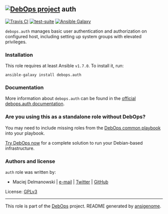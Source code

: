 ## [![DebOps project](http://debops.org/images/debops-small.png)](http://debops.org) auth

[![Travis CI](http://img.shields.io/travis/debops/ansible-auth.svg?style=flat)](http://travis-ci.org/debops/ansible-auth) [![test-suite](http://img.shields.io/badge/test--suite-ansible--auth-blue.svg?style=flat)](https://github.com/debops/test-suite/tree/master/ansible-auth/)  [![Ansible Galaxy](http://img.shields.io/badge/galaxy-debops.auth-660198.svg?style=flat)](https://galaxy.ansible.com/list#/roles/1553)

`debops.auth` manages basic user authentication and authorization on
configured host, including setting up system groups with elevated
privileges.

### Installation

This role requires at least Ansible `v1.7.0`. To install it, run:

    ansible-galaxy install debops.auth

### Documentation

More information about `debops.auth` can be found in the
[official debops.auth documentation](http://docs.debops.org/en/latest/ansible/roles/debops.auth.html).



### Are you using this as a standalone role without DebOps?

You may need to include missing roles from the [DebOps common
playbook](https://github.com/debops/debops-playbooks/blob/master/playbooks/common.yml)
into your playbook.

[Try DebOps now](https://github.com/debops/debops) for a complete solution to run your Debian-based infrastructure.





### Authors and license

`auth` role was written by:
- Maciej Delmanowski | [e-mail](mailto:drybjed@gmail.com) | [Twitter](https://twitter.com/drybjed) | [GitHub](https://github.com/drybjed)

License: [GPLv3](https://tldrlegal.com/license/gnu-general-public-license-v3-%28gpl-3%29)

***

This role is part of the [DebOps](http://debops.org/) project. README generated by [ansigenome](https://github.com/nickjj/ansigenome/).
